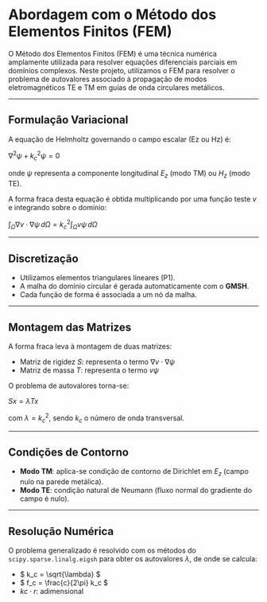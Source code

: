 # Abordagem com o Método dos Elementos Finitos (FEM)

O Método dos Elementos Finitos (FEM) é uma técnica numérica amplamente utilizada para resolver equações diferenciais parciais em domínios complexos. Neste projeto, utilizamos o FEM para resolver o problema de autovalores associado à propagação de modos eletromagnéticos TE e TM em guias de onda circulares metálicos.

---

## Formulação Variacional

A equação de Helmholtz governando o campo escalar (Ez ou Hz) é:

$`
\nabla^2 \psi + k_c^2 \psi = 0
`$

onde $` \psi `$ representa a componente longitudinal $` E_z `$ (modo TM) ou $` H_z `$ (modo TE).

A forma fraca desta equação é obtida multiplicando por uma função teste $` v `$ e integrando sobre o domínio:

$`
\int_\Omega \nabla v \cdot \nabla \psi \, d\Omega = k_c^2 \int_\Omega v \psi \, d\Omega
`$

---

## Discretização

- Utilizamos elementos triangulares lineares (P1).
- A malha do domínio circular é gerada automaticamente com o **GMSH**.
- Cada função de forma é associada a um nó da malha.

---

## Montagem das Matrizes

A forma fraca leva à montagem de duas matrizes:

- Matriz de rigidez $` S `$: representa o termo $` \nabla v \cdot \nabla \psi `$
- Matriz de massa $` T `$: representa o termo $` v \psi `$

O problema de autovalores torna-se:

$`
S x = \lambda T x
`$

com $` \lambda = k_c^2 `$, sendo $` k_c `$ o número de onda transversal.

---

## Condições de Contorno

- **Modo TM**: aplica-se condição de contorno de Dirichlet em $` E_z `$ (campo nulo na parede metálica).
- **Modo TE**: condição natural de Neumann (fluxo normal do gradiente do campo é nulo).

---

## Resolução Numérica

O problema generalizado é resolvido com os métodos do `scipy.sparse.linalg.eigsh` para obter os autovalores $` \lambda `$, de onde se calcula:

- $` k_c = \sqrt{\lambda} `$
- $` f_c = \frac{c}{2\pi} k_c `$
- $` kc \cdot r `$: adimensional

